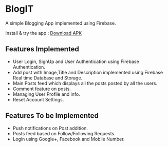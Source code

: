 # BlogIT
A simple Blogging App implemented using Firebase.

Install & try the app : 
[Download APK](https://drive.google.com/file/d/166yJwmbkwA_BQa9sLDcKw5qdYH7dENR7/view?usp=sharing)

## Features Implemented
- User Login, SignUp and User Authentication using Firebase Authentication.
- Add post with Image,Title and Description implemented using Firebase Real time Database and Storage.
- Main Posts feed which displays all the posts posted by all the users.
- Comment feature on posts.
- Managing User Profile and info.
- Reset Account Settings.

## Features To be Implemented
- Push notifications on Post addition.
- Posts feed based on Follow/Following Requests.
- Login using Google+, Facebook and Mobile Number.
